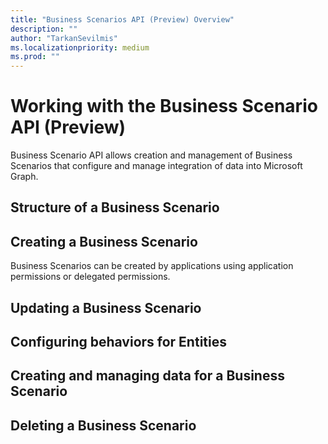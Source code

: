 ```yaml
---
title: "Business Scenarios API (Preview) Overview"
description: ""
author: "TarkanSevilmis"
ms.localizationpriority: medium
ms.prod: ""
---
```


# Working with the Business Scenario API (Preview)

Business Scenario API allows creation and management of Business Scenarios that configure and manage integration of data into Microsoft Graph.

## Structure of a Business Scenario

## Creating a Business Scenario

Business Scenarios can be created by applications using application permissions or delegated permissions.

## Updating a Business Scenario

## Configuring behaviors for Entities

## Creating and managing data for a Business Scenario

## Deleting a Business Scenario


